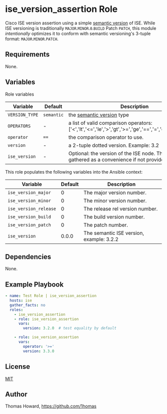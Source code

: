 # ise_version_assertion Role

Cisco ISE version assertion using a simple [semantic version](https://semver.org) of ISE. While ISE versioning is traditionally `MAJOR`.`MINOR`.`0`.`BUILD` Patch `PATCH`, this module *intentionally* optimizes it to conform with semantic versioning's 3-tuple format: `MAJOR`.`MINOR`.`PATCH`.

## Requirements

None.

## Variables

Role variables

| Variable       | Default | Description |
| -------------- | ------- | ----------- |
| `VERSION_TYPE` | `semantic` | the [semantic version](https://semver.org) type |
| `OPERATORS`    | -          | a list of valid comparison operators: ['<','lt','<=','le','>','gt','>=','ge','==','=','eq','!=','<>','ne'] |
| `operator`     | `==`       | the comparison operator to use. |
| `version`      | -          | a 2-tuple dotted version. Example: 3.2 |
| `ise_version`  | -          | Optional: the version of the ISE node. This will be gathered as a convenience if not provided. |

This role populates the following variables into the Ansible context:

| Variable               | Default | Description |
| ---------------------- | ------- | ----------- |
| `ise_version_major`    |       0 | The major version number. |
| `ise_version_minor`    |       0 | The minor version number.  |
| `ise_version_release`  |       0 | The release rel version number.  |
| `ise_version_build`    |       0 | The build version number.  |
| `ise_version_patch`    |       0 | The patch number.  |
| `ise_version`          |   0.0.0 | The semantic ISE version, example: 3.2.2 |

## Dependencies

None.

## Example Playbook

```yaml
- name: Test Role | ise_version_assertion
  hosts: ise
  gather_facts: no
  roles:
    - ise_version_assertion
    - role: ise_version_assertion
      vars:
        version: 3.2.0  # test equality by default

    - role: ise_version_assertion
      vars:
        operator: '>='
        version: 3.3.0
```

## License

[MIT](https://mit-license.org/)

## Author

Thomas Howard, <https://github.com/1homas>
